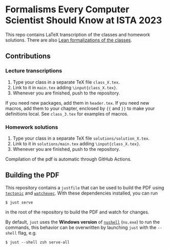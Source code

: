 # Formalisms Every Computer Scientist Should Know at ISTA 2023

This repo contains LaTeX transcription of the classes and homework solutions.
There are also [Lean formalizations of the classes](https://github.com/madvorak/formalisms/tree/main). 

## Contributions

### Lecture transcriptions
1. Type your class in a separate TeX file `class_X.tex`.
2. Link to it in `main.tex` adding `\input{class_X.tex}`.
3. Whenever you are finished, push to the repository.

If you need new packages, add them in `header.tex`.
If you need new macros, add them to your chapter, enclosed by `{{` and `}}` to make your definitions local.
See `class_3.tex` for examples of macros.

### Homework solutions
1. Type your class in a separate TeX file `solutions/solution_X.tex`.
2. Link to it in `solutions/main.tex` adding `\input{class_X.tex}`.
3. Whenever you are finished, push to the repository.

Compilation of the pdf is automatic through GitHub Actions.

## Building the PDF

This repository contains a `justfile` that can be used to build the PDF using
[`tectonic`](https://tectonic-typesetting.github.io/en-US/) and [`watchexec`](https://github.com/watchexec/watchexec).
With these dependencies installed, you can run 

```shell
$ just serve
```
in the root of the repository to
build the PDF and watch for changes.

By default, `just` uses the **Windows version** of [`nushell`](https://www.nushell.sh/) (`nu.exe`) to run the commands, this behavior can be overwritten by
launching `just` with the `--shell` flag, e.g.

```shell
$ just --shell zsh serve-all
```

